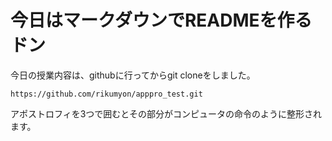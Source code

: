 # 今日はマークダウンでREADMEを作るドン
今日の授業内容は、githubに行ってからgit cloneをしました。
```
https://github.com/rikumyon/apppro_test.git
```
アポストロフィを3つで囲むとその部分がコンピュータの命令のように整形されます。